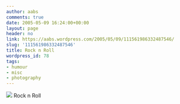 ```yaml
---
author: aabs
comments: true
date: 2005-05-09 16:24:00+00:00
layout: page
header: no
link: https://aabs.wordpress.com/2005/05/09/111561986332487546/
slug: '111561986332487546'
title: Rock n Roll
wordpress_id: 78
tags:
- humour
- misc
- photography
---
```


![](http://photos1.blogger.com/blogger/6860/929/0/rocknroll-763324.jpg)
Rock n Roll

 
